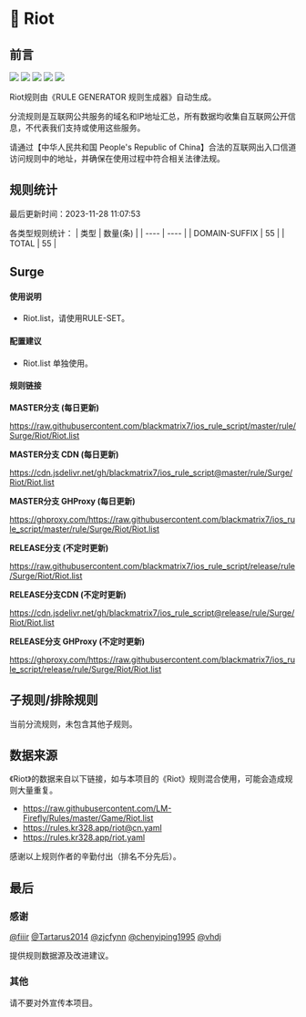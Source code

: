 # 🧸 Riot

## 前言

![](https://shields.io/badge/-移除重复规则-ff69b4) ![](https://shields.io/badge/-DOMAIN与DOMAIN--SUFFIX合并-green) ![](https://shields.io/badge/-DOMAIN--SUFFIX间合并-critical) ![](https://shields.io/badge/-DOMAIN--SUFFIX与DOMAIN--KEYWORD合并-blue) ![](https://shields.io/badge/-IP--CIDR(6)合并-blueviolet) 

Riot规则由《RULE GENERATOR 规则生成器》自动生成。

分流规则是互联网公共服务的域名和IP地址汇总，所有数据均收集自互联网公开信息，不代表我们支持或使用这些服务。

请通过【中华人民共和国 People's Republic of China】合法的互联网出入口信道访问规则中的地址，并确保在使用过程中符合相关法律法规。

## 规则统计

最后更新时间：2023-11-28 11:07:53

各类型规则统计：
| 类型 | 数量(条)  | 
| ---- | ----  |
| DOMAIN-SUFFIX | 55  | 
| TOTAL | 55  | 


## Surge 

#### 使用说明
- Riot.list，请使用RULE-SET。

#### 配置建议
- Riot.list 单独使用。

#### 规则链接
**MASTER分支 (每日更新)**

https://raw.githubusercontent.com/blackmatrix7/ios_rule_script/master/rule/Surge/Riot/Riot.list

**MASTER分支 CDN (每日更新)**

https://cdn.jsdelivr.net/gh/blackmatrix7/ios_rule_script@master/rule/Surge/Riot/Riot.list

**MASTER分支 GHProxy (每日更新)**

https://ghproxy.com/https://raw.githubusercontent.com/blackmatrix7/ios_rule_script/master/rule/Surge/Riot/Riot.list

**RELEASE分支 (不定时更新)**

https://raw.githubusercontent.com/blackmatrix7/ios_rule_script/release/rule/Surge/Riot/Riot.list

**RELEASE分支CDN (不定时更新)**

https://cdn.jsdelivr.net/gh/blackmatrix7/ios_rule_script@release/rule/Surge/Riot/Riot.list

**RELEASE分支 GHProxy (不定时更新)**

https://ghproxy.com/https://raw.githubusercontent.com/blackmatrix7/ios_rule_script/release/rule/Surge/Riot/Riot.list

## 子规则/排除规则


当前分流规则，未包含其他子规则。

## 数据来源

《Riot》的数据来自以下链接，如与本项目的《Riot》规则混合使用，可能会造成规则大量重复。

- https://raw.githubusercontent.com/LM-Firefly/Rules/master/Game/Riot.list
- https://rules.kr328.app/riot@cn.yaml
- https://rules.kr328.app/riot.yaml


感谢以上规则作者的辛勤付出（排名不分先后）。

## 最后

### 感谢

[@fiiir](https://github.com/fiiir) [@Tartarus2014](https://github.com/Tartarus2014) [@zjcfynn](https://github.com/zjcfynn) [@chenyiping1995](https://github.com/chenyiping1995) [@vhdj](https://github.com/vhdj)

提供规则数据源及改进建议。

### 其他

请不要对外宣传本项目。